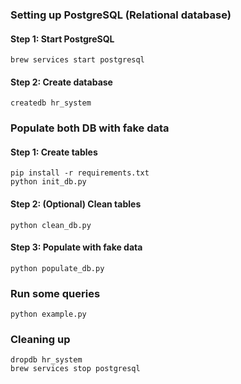 ### Setting up PostgreSQL (Relational database)

#### Step 1: Start PostgreSQL
```shell
brew services start postgresql
```

#### Step 2: Create database
```shell
createdb hr_system
```

### Populate both DB with fake data

#### Step 1: Create tables
```shell
pip install -r requirements.txt
python init_db.py
```

#### Step 2: (Optional) Clean tables
```shell
python clean_db.py
```

#### Step 3: Populate with fake data
```shell
python populate_db.py
```

### Run some queries
```shell
python example.py
```

### Cleaning up
```shell
dropdb hr_system
brew services stop postgresql
```
